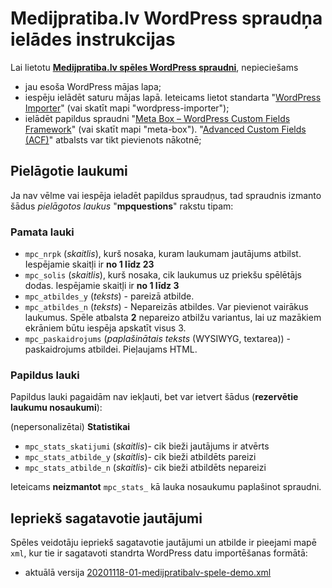 # Medijpratiba.lv WordPress spraudņa ielādes instrukcijas

Lai lietotu **[Medijpratiba.lv spēles WordPress spraudni](https://github.com/medijpratiba/medijpratibai)**, nepieciešams

- jau esoša WordPress mājas lapa;
- iespēju ielādēt saturu mājas lapā. Ieteicams lietot standarta "[WordPress Importer](https://wordpress.org/plugins/wordpress-importer/)" (vai skatīt mapi "wordpress-importer");
- ielādēt papildus spraudni "[Meta Box – WordPress Custom Fields Framework](https://wordpress.org/plugins/meta-box/)" (vai skatīt mapi "meta-box"). "[Advanced Custom Fields (ACF)](https://wordpress.org/plugins/advanced-custom-fields/)" atbalsts var tikt pievienots nākotnē;

## Pielāgotie laukumi

Ja nav vēlme vai iespēja ieladēt papildus spraudņus, tad spraudnis izmanto šādus _pielāgotos laukus_ "**mpquestions**" rakstu tipam:

### Pamata lauki

- `mpc_nrpk` (_skaitlis_), kurš nosaka, kuram laukumam jautājums atbilst. Iespējamie skaitļi ir **no 1 līdz 23**
- `mpc_solis` (_skaitlis_), kurš nosaka, cik laukumus uz priekšu spēlētājs dodas. Iespējamie skaitļi ir **no 1 līdz 3**
- `mpc_atbildes_y` (_teksts_) - pareizā atbilde.
- `mpc_atbildes_n` (_teksts_) - Nepareizās atbildes. Var pievienot vairākus laukumus. Spēle atbalsta **2** nepareizo atbilžu variantus, lai uz mazākiem ekrāniem būtu iespēja apskatīt visus 3.
- `mpc_paskaidrojums` (_paplašinātais teksts_ (WYSIWYG, textarea)) - paskaidrojums atbildei. Pieļaujams HTML.

### Papildus lauki

Papildus lauki pagaidām nav iekļauti, bet var ietvert šādus (**rezervētie laukumu nosaukumi**):

(nepersonalizētai) **Statistikai**

- `mpc_stats_skatijumi` (_skaitlis_)- cik bieži jautājums ir atvērts
- `mpc_stats_atbilde_y` (_skaitlis_)- cik bieži atbildēts pareizi
- `mpc_stats_atbilde_n` (_skaitlis_)- cik bieži atbildēts nepareizi

Ieteicams **neizmantot** `mpc_stats_` kā lauka nosaukumu paplašinot spraudni.

## Iepriekš sagatavotie jautājumi

Spēles veidotāju iepriekš sagatavotie jautājumi un atbilde ir pieejami mapē `xml`, kur tie ir sagatavoti standrta WordPress datu importēšanas formātā:

- aktuālā versija [20201118-01-medijpratibalv-spele-demo.xml](xml/20201118-01-medijpratibalv-spele-demo.xml)
